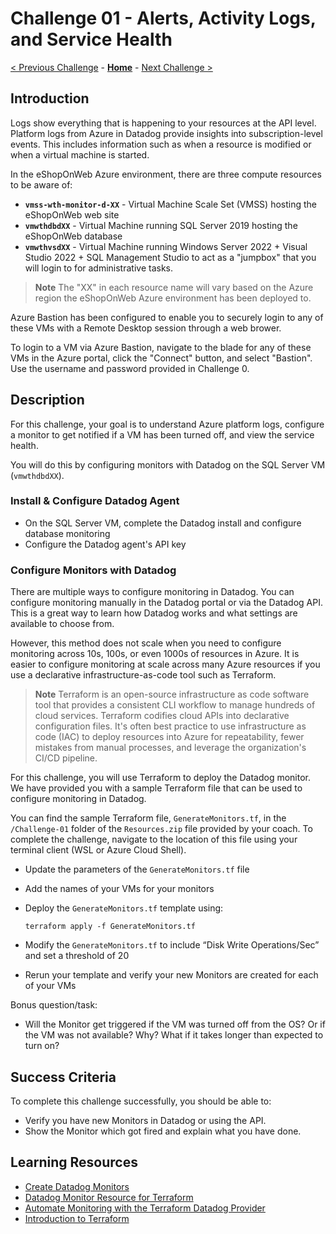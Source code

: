 # Challenge 01 - Alerts, Activity Logs, and Service Health

[< Previous Challenge](./Challenge-00.md) - **[Home](../README.md)** - [Next Challenge >](./Challenge-02.md)

## Introduction

Logs show everything that is happening to your resources at the API level. Platform logs from Azure in Datadog provide insights into subscription-level events. This includes information such as when a resource is modified or when a virtual machine is started.

In the eShopOnWeb Azure environment, there are three compute resources to be aware of:
- **`vmss-wth-monitor-d-XX`** - Virtual Machine Scale Set (VMSS) hosting the eShopOnWeb web site
- **`vmwthdbdXX`** - Virtual Machine running SQL Server 2019 hosting the eShopOnWeb database
- **`vmwthvsdXX`** - Virtual Machine running Windows Server 2022 + Visual Studio 2022 + SQL Management Studio to act as a "jumpbox" that you will login to for administrative tasks.

>**Note** The "XX" in each resource name will vary based on the Azure region the eShopOnWeb Azure environment has been deployed to.

Azure Bastion has been configured to enable you to securely login to any of these VMs with a Remote Desktop session through a web brower. 

To login to a VM via Azure Bastion, navigate to the blade for any of these VMs in the Azure portal, click the "Connect" button, and select "Bastion". Use the username and password provided in Challenge 0.


## Description

For this challenge, your goal is to understand Azure platform logs, configure a monitor to get notified if a VM has been turned off, and view the service health.

You will do this by configuring monitors with Datadog on the SQL Server VM (`vmwthdbdXX`).

### Install & Configure Datadog Agent
- On the SQL Server VM, complete the Datadog install and configure database monitoring
- Configure the Datadog agent's API key

### Configure Monitors with Datadog

There are multiple ways to configure monitoring in Datadog.  You can configure monitoring manually in the Datadog portal or via the Datadog API.  This is a great way to learn how Datadog works and what settings are available to choose from. 

However, this method does not scale when you need to configure monitoring across 10s, 100s, or even 1000s of resources in Azure. It is easier to configure monitoring at scale across many Azure resources if you use a declarative infrastructure-as-code tool such as Terraform.

> **Note** Terraform is an open-source infrastructure as code software tool that provides a consistent CLI workflow to manage hundreds of cloud services. Terraform codifies cloud APIs into declarative configuration files. It's often best practice to use infrastructure as code (IAC) to deploy resources into Azure for repeatability, fewer mistakes from manual processes, and leverage the organization's CI/CD pipeline.

For this challenge, you will use Terraform to deploy the Datadog monitor. We have provided you with a sample Terraform file that can be used to configure monitoring in Datadog. 

You can find the sample Terraform file, `GenerateMonitors.tf`, in the `/Challenge-01` folder of the `Resources.zip` file provided by your coach. To complete the challenge, navigate to the location of this file using your terminal client (WSL or Azure Cloud Shell).

- Update the parameters of the `GenerateMonitors.tf` file 
- Add the names of your VMs for your monitors
- Deploy the `GenerateMonitors.tf` template using: 

    ```terraform apply -f GenerateMonitors.tf```
 
- Modify the `GenerateMonitors.tf` to include “Disk Write Operations/Sec” and set a threshold of 20
- Rerun your template and verify your new Monitors are created for each of your VMs

Bonus question/task:
- Will the Monitor get triggered if the VM was turned off from the OS? Or if the VM was not available? Why? What if it takes longer than expected to turn on?

## Success Criteria

To complete this challenge successfully, you should be able to:
 - Verify you have new Monitors in Datadog or using the API.
 - Show the Monitor which got fired and explain what you have done.

## Learning Resources

- [Create Datadog Monitors](https://docs.datadoghq.com/monitors/create/)
- [Datadog Monitor Resource for Terraform](https://registry.terraform.io/providers/DataDog/datadog/latest/docs/resources/monitor)
- [Automate Monitoring with the Terraform Datadog Provider](https://learn.hashicorp.com/tutorials/terraform/datadog-provider?in=terraform/use-case)
- [Introduction to Terraform](https://www.youtube.com/watch?v=h970ZBgKINg&t=943s&ab_channel=HashiCorp)
